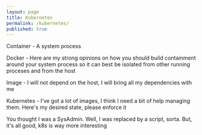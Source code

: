 ```yaml
---
layout: page
title: Kubernetes
permalink: /kubernetes/
published: true
---
```


Container - A system process

Docker - Here are my strong opinions on how you should build containment around your system process so it can best be isolated from other running proceses and from the host

Image - I will not depend on the host, I will bring all my dependencies with me

Kubernetes - I've got a lot of images, I think I need a bit of help managing them.  Here's my desired state, please enforce it

You thought I was a SysAdmin.  Well, I was replaced by a script, sorta.  But, it's all good, k8s is way more interesting
